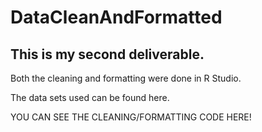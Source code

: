 # DataCleanAndFormatted

## This is my second deliverable.
Both the cleaning and formatting were done in R Studio. 

The data sets used can be found here.

YOU CAN SEE THE CLEANING/FORMATTING CODE HERE!

